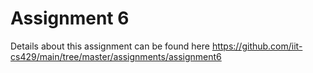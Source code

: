 # Assignment 6

Details about this assignment can be found here <https://github.com/iit-cs429/main/tree/master/assignments/assignment6>
